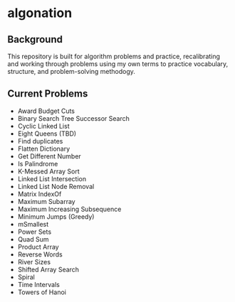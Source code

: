 # algonation

## Background
This repository is built for algorithm problems and practice, recalibrating and working through problems using my own terms to practice vocabulary, structure, and problem-solving methodogy.

## Current Problems
- Award Budget Cuts
- Binary Search Tree Successor Search
- Cyclic Linked List
- Eight Queens (TBD)
- Find duplicates
- Flatten Dictionary
- Get Different Number
- Is Palindrome
- K-Messed Array Sort
- Linked List Intersection
- Linked List Node Removal
- Matrix IndexOf
- Maximum Subarray
- Maximum Increasing Subsequence
- Minimum Jumps (Greedy)
- mSmallest
- Power Sets
- Quad Sum
- Product Array
- Reverse Words
- River Sizes
- Shifted Array Search
- Spiral
- Time Intervals
- Towers of Hanoi
